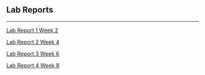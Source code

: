 ## Lab Reports
---
[Lab Report 1 Week 2](lab-report-1-week-2/lab-report-1-week-2.html)

[Lab Report 2 Week 4](lab-report-2-week-4/lab-report-2-week-4.html)

[Lab Report 3 Week 6](lab-report-3-week-6/lab-report-3-week-6.html)

[Lab Report 4 Week 8](lab-report-4-week-8/lab-report-4-week-8.html)

